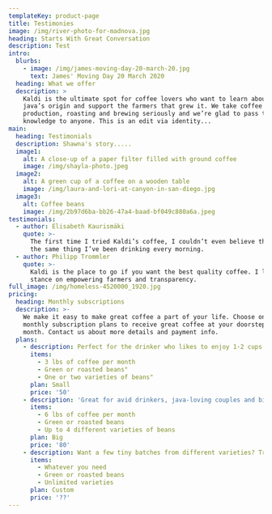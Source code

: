 ```yaml
---
templateKey: product-page
title: Testimonies
image: /img/river-photo-for-madnova.jpg
heading: Starts With Great Conversation
description: Test
intro:
  blurbs:
    - image: /img/james-moving-day-20-march-20.jpg
      text: James' Moving Day 20 March 2020
  heading: What we offer
  description: >
    Kaldi is the ultimate spot for coffee lovers who want to learn about their
    java’s origin and support the farmers that grew it. We take coffee
    production, roasting and brewing seriously and we’re glad to pass that
    knowledge to anyone. This is an edit via identity...
main:
  heading: Testimonials
  description: Shawna's story.....
  image1:
    alt: A close-up of a paper filter filled with ground coffee
    image: /img/shayla-photo.jpeg
  image2:
    alt: A green cup of a coffee on a wooden table
    image: /img/laura-and-lori-at-canyon-in-san-diego.jpg
  image3:
    alt: Coffee beans
    image: /img/2b97d6ba-bb26-47a4-baad-bf049c880a6a.jpeg
testimonials:
  - author: Elisabeth Kaurismäki
    quote: >-
      The first time I tried Kaldi’s coffee, I couldn’t even believe that was
      the same thing I’ve been drinking every morning.
  - author: Philipp Trommler
    quote: >-
      Kaldi is the place to go if you want the best quality coffee. I love their
      stance on empowering farmers and transparency.
full_image: /img/homeless-4520000_1920.jpg
pricing:
  heading: Monthly subscriptions
  description: >-
    We make it easy to make great coffee a part of your life. Choose one of our
    monthly subscription plans to receive great coffee at your doorstep each
    month. Contact us about more details and payment info.
  plans:
    - description: Perfect for the drinker who likes to enjoy 1-2 cups per day.
      items:
        - 3 lbs of coffee per month
        - Green or roasted beans"
        - One or two varieties of beans"
      plan: Small
      price: '50'
    - description: 'Great for avid drinkers, java-loving couples and bigger crowds'
      items:
        - 6 lbs of coffee per month
        - Green or roasted beans
        - Up to 4 different varieties of beans
      plan: Big
      price: '80'
    - description: Want a few tiny batches from different varieties? Try our custom plan
      items:
        - Whatever you need
        - Green or roasted beans
        - Unlimited varieties
      plan: Custom
      price: '??'
---
```


